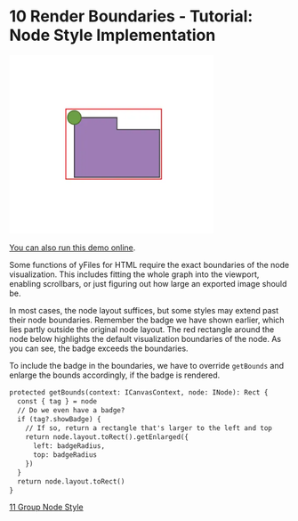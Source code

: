 <!--
 //////////////////////////////////////////////////////////////////////////////
 // @license
 // This file is part of yFiles for HTML.
 // Use is subject to license terms.
 //
 // Copyright (c) by yWorks GmbH, Vor dem Kreuzberg 28,
 // 72070 Tuebingen, Germany. All rights reserved.
 //
 //////////////////////////////////////////////////////////////////////////////
-->
# 10 Render Boundaries - Tutorial: Node Style Implementation

<img src="../../../doc/demo-thumbnails/tutorial-style-implementation-node-bounds.webp" alt="demo-thumbnail" height="320"/>

[You can also run this demo online](https://www.yfiles.com/demos/tutorial-style-implementation-node/10-bounds/).

Some functions of yFiles for HTML require the exact boundaries of the node visualization. This includes fitting the whole graph into the viewport, enabling scrollbars, or just figuring out how large an exported image should be.

In most cases, the node layout suffices, but some styles may extend past their node boundaries. Remember the badge we have shown earlier, which lies partly outside the original node layout. The red rectangle around the node below highlights the default visualization boundaries of the node. As you can see, the badge exceeds the boundaries.

To include the badge in the boundaries, we have to override `getBounds` and enlarge the bounds accordingly, if the badge is rendered.

```
protected getBounds(context: ICanvasContext, node: INode): Rect {
  const { tag } = node
  // Do we even have a badge?
  if (tag?.showBadge) {
    // If so, return a rectangle that's larger to the left and top
    return node.layout.toRect().getEnlarged({
      left: badgeRadius,
      top: badgeRadius
    })
  }
  return node.layout.toRect()
}
```

[11 Group Node Style](../../tutorial-style-implementation-node/11-group-node-style/)
